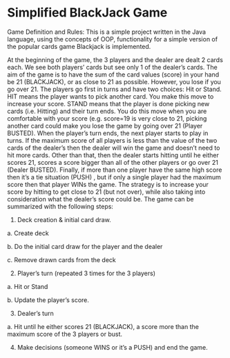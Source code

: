 # Simplified BlackJack Game
Game Definition and Rules:
This is a simple project written in the Java language, using the concepts of OOP, functionality for a simple version of the popular cards game Blackjack is implemented.

At the beginning of the game, the 3 players and the dealer are dealt 2 cards each. 
We see both players’ cards but see only 1 of the dealer’s cards. 
The aim of the game is to have the sum of the card values (score) in your hand be 21 (BLACKJACK), or as close to 21 as possible. However, you lose if you go over 21.
The players go first in turns and have two choices: Hit or Stand. 
HIT means the player wants to pick another card. You make this move to increase your score. 
STAND means that the player is done picking new cards (i.e. Hitting) and their turn ends. You do this move when you are comfortable with your score (e.g. score=19 is very close to 21, picking another card could make you lose the game by going over 21 (Player BUSTED).
When the player’s turn ends, the next player starts to play in turns. 
If the maximum score of all players is less than the value of the two cards of the dealer’s then the dealer will win the game and doesn’t need to hit more cards. Other than that, then the dealer starts hitting until he either scores 21, scores a score bigger than all of the other players or go over 21 (Dealer BUSTED).
Finally, if more than one player have the same high score then it’s a tie situation (PUSH) , but if only a single player had the maximum score then that player WINs the game.
The strategy is to increase your score by hitting to get close to 21 (but not over), while also taking into
consideration what the dealer’s score could be.
The game can be summarized with the following steps:
1. Deck creation & initial card draw.

a. Create deck

b. Do the initial card draw for the player and the dealer

c. Remove drawn cards from the deck

2. Player’s turn (repeated 3 times for the 3 players)

a. Hit or Stand

b. Update the player’s score.

3. Dealer’s turn

a. Hit until he either scores 21 (BLACKJACK), a score more than the maximum score of the 3 players or bust.

4. Make decisions (someone WINS or it’s a PUSH) and end the game.

